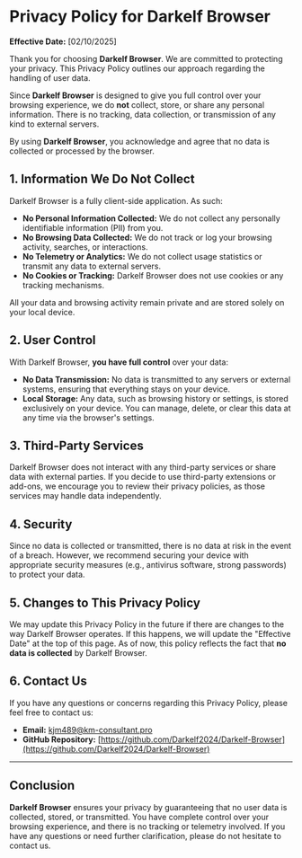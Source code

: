 # Privacy Policy for Darkelf Browser

**Effective Date:** [02/10/2025]

Thank you for choosing **Darkelf Browser**. We are committed to protecting your privacy. This Privacy Policy outlines our approach regarding the handling of user data.

Since **Darkelf Browser** is designed to give you full control over your browsing experience, we do **not** collect, store, or share any personal information. There is no tracking, data collection, or transmission of any kind to external servers.

By using **Darkelf Browser**, you acknowledge and agree that no data is collected or processed by the browser.

## 1. Information We Do Not Collect

Darkelf Browser is a fully client-side application. As such:

- **No Personal Information Collected:** We do not collect any personally identifiable information (PII) from you.
- **No Browsing Data Collected:** We do not track or log your browsing activity, searches, or interactions.
- **No Telemetry or Analytics:** We do not collect usage statistics or transmit any data to external servers.
- **No Cookies or Tracking:** Darkelf Browser does not use cookies or any tracking mechanisms.

All your data and browsing activity remain private and are stored solely on your local device.

## 2. User Control

With Darkelf Browser, **you have full control** over your data:

- **No Data Transmission:** No data is transmitted to any servers or external systems, ensuring that everything stays on your device.
- **Local Storage:** Any data, such as browsing history or settings, is stored exclusively on your device. You can manage, delete, or clear this data at any time via the browser's settings.

## 3. Third-Party Services

Darkelf Browser does not interact with any third-party services or share data with external parties. If you decide to use third-party extensions or add-ons, we encourage you to review their privacy policies, as those services may handle data independently.

## 4. Security

Since no data is collected or transmitted, there is no data at risk in the event of a breach. However, we recommend securing your device with appropriate security measures (e.g., antivirus software, strong passwords) to protect your data.

## 5. Changes to This Privacy Policy

We may update this Privacy Policy in the future if there are changes to the way Darkelf Browser operates. If this happens, we will update the "Effective Date" at the top of this page. As of now, this policy reflects the fact that **no data is collected** by Darkelf Browser.

## 6. Contact Us

If you have any questions or concerns regarding this Privacy Policy, please feel free to contact us:

- **Email:** [kjm489@km-consultant.pro](mailto:kjm489@km-consultant.pro)
- **GitHub Repository:** [https://github.com/Darkelf2024/Darkelf-Browser](https://github.com/Darkelf2024/Darkelf-Browser)

---

## Conclusion

**Darkelf Browser** ensures your privacy by guaranteeing that no user data is collected, stored, or transmitted. You have complete control over your browsing experience, and there is no tracking or telemetry involved. If you have any questions or need further clarification, please do not hesitate to contact us.
